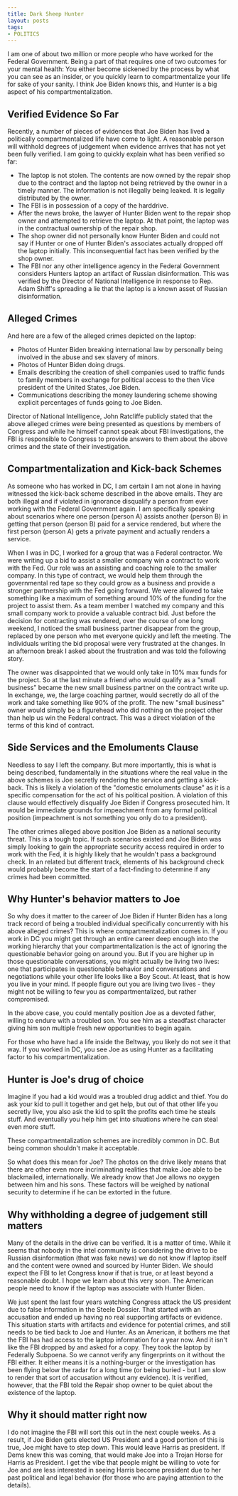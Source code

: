 ```yaml
---
title: Dark Sheep Hunter
layout: posts
tags:
- POLITICS
---
```

I am one of about two million or more people who have worked for the Federal Government. Being a part of that requires one of two outcomes for your mental health: You either become sickened by the process by what you can see as an insider, or you quickly learn to compartmentalize your life for sake of your sanity. I think Joe Biden knows this, and Hunter is a big aspect of his compartmentalization.

## Verified Evidence So Far
Recently, a number of pieces of evidences that Joe Biden has lived a politically compartmentalized life have come to light. A reasonable person will withhold degrees of judgement when evidence arrives that has not yet been fully verified. I am going to quickly explain what has been verified so far:

* The laptop is not stolen. The contents are now owned by the repair shop due to the contract and the laptop not being retrieved by the owner in a timely manner. The information is not illegally being leaked. It is legally distributed by the owner.
* The FBI is in possession of a copy of the harddrive.
* After the news broke, the lawyer of Hunter Biden went to the repair shop owner and attempted to retrieve the laptop. At that point, the laptop was in the contractual ownership of the repair shop.
* The shop owner did not personally know Hunter Biden and could not say if Hunter or one of Hunter Biden's associates actually dropped off the laptop initially. This inconsequential fact has been verified by the shop owner.
* The FBI nor any other intelligence agency in the Federal Government considers Hunters laptop an artifact of Russian disinformation. This was verified by the Director of National Intelligence in response to Rep. Adam Shiff's spreading a lie that the laptop is a known asset of Russian disinformation.

## Alleged Crimes

And here are a few of the alleged crimes depicted on the laptop:

* Photos of Hunter Biden breaking international law by personally being involved in the abuse and sex slavery of minors.
* Photos of Hunter Biden doing drugs.
* Emails describing the creation of shell companies used to traffic funds to family members in exchange for political access to the then Vice president of the United States, Joe Biden.
* Communications describing the money laundering scheme showing explicit percentages of funds going to Joe Biden.

Director of National Intelligence, John Ratcliffe publicly stated that the above alleged crimes were being presented as questions by members of Congress and while he himself cannot speak about FBI investigations, the FBI is responsible to Congress to provide answers to them about the above crimes and the state of their investigation.

## Compartmentalization and Kick-back Schemes

As someone who has worked in DC, I am certain I am not alone in having witnessed the kick-back scheme described in the above emails. They are both illegal and if violated in ignorance disqualify a person from ever working with the Federal Government again. I am specifically speaking about scenarios where one person (person A) assists another (person B) in getting that person (person B) paid for a service rendered, but where the first person (person A) gets a private payment and actually renders a service.

When I was in DC, I worked for a group that was a Federal contractor. We were writing up a bid to assist a smaller company win a contract to work with the Fed. Our role was an assisting and coaching role to the smaller company. In this type of contract, we would help them through the governmental red tape so they could grow as a business and provide a stronger partnership with the Fed going forward. We were allowed to take something like a maximum of something around 10% of the funding for the project to assist them. As a team member I watched my company and this small company work to provide a valuable contract bid. Just before the decision for contracting was rendered, over the course of one long weekend, I noticed the small business partner disappear from the group, replaced by one person who met everyone quickly and left the meeting. The individuals writing the bid proposal were very frustrated at the changes. In an afternoon break I asked about the frustration and was told the following story.

The owner was disappointed that we would only take in 10% max funds for the project. So at the last minute a friend who would qualify as a "small business" became the new small business partner on the contract write up. In exchange, we, the large coaching partner, would secretly do all of the work and take something like 90% of the profit. The new "small business" owner would simply be a figurehead who did nothing on the project other than help us win the Federal contract. This was a direct violation of the terms of this kind of contract.

## Side Services and the Emoluments Clause

Needless to say I left the company. But more importantly, this is what is being described, fundamentally in the situations where the real value in the above schemes is Joe secretly rendering the service and getting a kick-back. This is likely a violation of the "domestic emoluments clause" as it is a specific compensation for the act of his political position. A violation of this clause would effectively disqualify Joe Biden if Congress prosecuted him. It would be immediate grounds for impeachment from any formal political position (impeachment is not something you only do to a president).

The other crimes alleged above position Joe Biden as a national security threat. This is a tough topic. If such scenarios existed and Joe Biden was simply looking to gain the appropriate security access required in order to work with the Fed, it is highly likely that he wouldn't pass a background check. In an related but different track, elements of his background check would probably become the start of a fact-finding to determine if any crimes had been committed.

## Why Hunter's behavior matters to Joe

So why does it matter to the career of Joe Biden if Hunter Biden has a long track record of being a troubled individual specifically concurrently with his above alleged crimes? This is where compartmentalization comes in. If you work in DC you might get through an entire career deep enough into the working hierarchy that your compartmentalization is the act of ignoring the questionable behavior going on around you. But if you are higher up in those questionable conversations, you might actually be living two lives: one that participates in questionable behavior and conversations and negotiations while your other life looks like a Boy Scout. At least, that is how you live in your mind. If people figure out you are living two lives - they might not be willing to few you as compartmentalized, but rather compromised.

In the above case, you could mentally position Joe as a devoted father, willing to endure with a troubled son. You see him as a steadfast character giving him son multiple fresh new opportunities to begin again. 

For those who have had a life inside the Beltway, you likely do not see it that way. If you worked in DC, you see Joe as using Hunter as a facilitating factor to his compartmentalization.

## Hunter is Joe's drug of choice

Imagine if you had a kid would was a troubled drug addict and thief. You do ask your kid to pull it together and get help, but out of that other life you secretly live, you also ask the kid to split the profits each time he steals stuff. And eventually you help him get into situations where he can steal even more stuff.

These compartmentalization schemes are incredibly common in DC. But being common shouldn't make it acceptable.

So what does this mean for Joe? The photos on the drive likely means that there are other even more incriminating realities that make Joe able to be blackmailed, internationally. We already know that Joe allows no oxygen between him and his sons. These factors will be weighed by national security to determine if he can be extorted in the future.

## Why withholding a degree of judgement still matters

Many of the details in the drive can be verified. It is a matter of time. While it seems that nobody in the intel community is considering the drive to be Russian disinformation (that was fake news) we do not know if laptop itself and the content were owned and sourced by Hunter Biden. We should expect the FBI to let Congress know if that is true, or at least beyond a reasonable doubt. I hope we learn about this very soon. The American people need to know if the laptop was associate with Hunter Biden.

We just spent the last four years watching Congress attack the US president due to false information in the Steele Dossier. That started with an accusation and ended up having no real supporting artifacts or evidence. This situation starts with artifacts and evidence for potential crimes, and still needs to be tied back to Joe and Hunter. As an American, it bothers me that the FBI has had access to the laptop information for a year now. And it isn't like the FBI dropped by and asked for a copy. They took the laptop by Federally Subpoena. So we cannot verify any fingerprints on it without the FBI either. It either means it is a nothing-burger or the investigation has been flying below the radar for a long time (or being buried - but I am slow to render that sort of accusation without any evidence). It is verified, however, that the FBI told the Repair shop owner to be quiet about the existence of the laptop.

## Why it should matter right now

I do not imagine the FBI will sort this out in the next couple weeks. As a result, if Joe Biden gets elected US President and a good portion of this is true, Joe might have to step down. This would leave Harris as president. If Dems knew this was coming, that would make Joe into a Trojan Horse for Harris as President. I get the vibe that people might be willing to vote for Joe and are less interested in seeing Harris become president due to her past political and legal behavior (for those who are paying attention to the details).